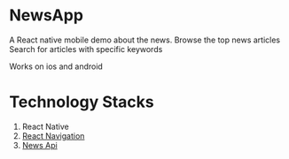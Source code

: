 # NewsApp

A React native mobile demo about the news.
Browse the top news articles 
Search for articles with specific keywords

Works on ios and android

# Technology Stacks

1. React Native
2. [React Navigation](https://reactnavigation.org/)
3. [News Api](https://newsapi.org/)

